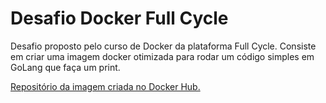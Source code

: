 # Desafio Docker Full Cycle
Desafio proposto pelo curso de Docker da plataforma Full Cycle. Consiste em criar uma imagem docker otimizada para rodar um código simples em GoLang que faça um print.

<a href="https://hub.docker.com/r/brunogomes99/desafio-golang-fullcycle" target="_blank">Repositório da imagem criada no Docker Hub.</a>
